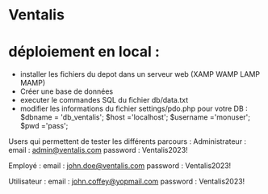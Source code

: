 # Ventalis

# déploiement en local : 

- installer les fichiers du depot dans un serveur web (XAMP WAMP LAMP MAMP)
- Créer une base de données
- executer le commandes SQL du fichier db/data.txt
- modifier les informations du fichier settings/pdo.php pour votre DB :
$dbname = 'db_ventalis';
$host ='localhost';
$username ='monuser';
$pwd ='pass';

Users qui permettent de tester les différents parcours :
Administrateur :
email : admin@ventalis.com
password : Ventalis2023!

Employé : 
email : john.doe@ventalis.com
password : Ventalis2023!

Utilisateur :
email : john.coffey@yopmail.com
password : Ventalis2023!
